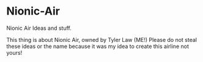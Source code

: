 # Nionic-Air
Nionic Air Ideas and stuff.

This thing is about Nionic Air, owned by Tyler Law (ME!)
Please do not steal these ideas or the name because it was my idea to create this airline not yours!
